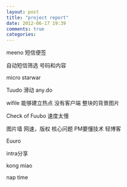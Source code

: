 ```yaml
---
layout: post
title: "project report"
date: 2012-06-17 19:39
comments: true
categories: 
---
```

meeno
短信便签

自动短信筛选
号码和内容

micro starwar

Tuudo
滑动
any.do

wifile
能够建立热点
没有客户端
整块的背景图片

Check of Fuubo
速度太慢

图片墙
网速，版权
核心问题
PM要懂技术
轻博客

Euuro

intra分享

kong miao

nap time


